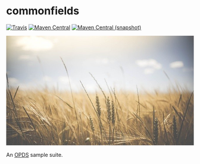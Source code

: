 commonfields
===

[![Travis](https://img.shields.io/travis/io7m/commonfields.png?style=flat-square)](https://travis-ci.org/io7m/commonfields)
[![Maven Central](https://img.shields.io/maven-central/v/com.io7m.commonfields/com.io7m.commonfields.png?style=flat-square)](http://search.maven.org/#search%7Cga%7C1%7Cg%3A%22com.io7m.commonfields%22)
[![Maven Central (snapshot)](https://img.shields.io/nexus/s/https/s01.oss.sonatype.org/com.io7m.commonfields/com.io7m.commonfields.svg?style=flat-square)](https://s01.oss.sonatype.org/content/repositories/snapshots/com/io7m/commonfields/)

![commonfields](./src/site/resources/commonfields.jpg?raw=true)

An [OPDS](https://specs.opds.io/) sample suite.
